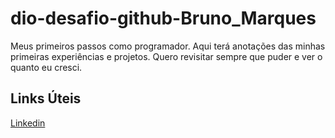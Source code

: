 # dio-desafio-github-Bruno_Marques
Meus primeiros passos como programador. Aqui terá anotações das minhas primeiras experiências e projetos. Quero revisitar sempre que puder e ver o quanto eu cresci.

## Links Úteis
[Linkedin](https://www.linkedin.com/in/bruno-marquess-/)
